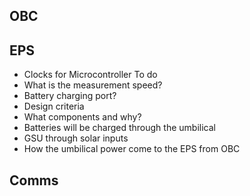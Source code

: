 ## OBC

## EPS
- Clocks for Microcontroller
To do
- What is the measurement speed?
- Battery charging port?
- Design criteria
- What components and why?
- Batteries will be charged through the umbilical
- GSU through solar inputs
- How the umbilical power come to the EPS from OBC
## Comms
